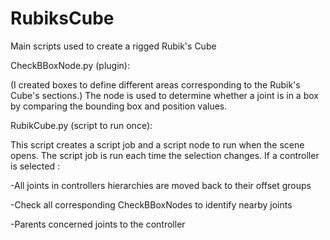 # RubiksCube
Main scripts used to create a rigged Rubik's Cube

CheckBBoxNode.py (plugin):

(I created boxes to define different areas corresponding to the Rubik's Cube's sections.)
The node is used to determine whether a joint is in a box by comparing the bounding box and position values.

RubikCube.py (script to run once):

This script creates a script job and a script node to run when the scene opens.
The script job is run each time the selection changes.
If a controller is selected :

  -All joints in controllers hierarchies are moved back to their offset groups
  
  -Check all corresponding CheckBBoxNodes to identify nearby joints
  
  -Parents concerned joints to the controller
